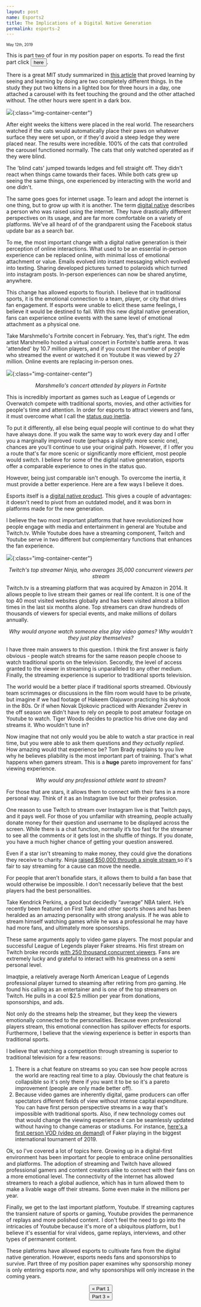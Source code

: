 ```yaml
---
layout: post
name: Esports2
title: The Implications of a Digital Native Generation
permalink: esports-2
---
```


<span style="font-size: 10px">May 12th, 2019</span>

This is part two of four in my position paper on esports. To read the first part click <a href="/esports-1"><button class="btn-no-outline">here</button></a>.

There is a great MIT study summarized in <a href="https://www.collaborativefund.com/blog/you-have-to-live-it-to-believe-it/">this article</a> that proved learning by seeing and learning by doing are two completely different things. In the study they put two kittens in a lighted box for three hours in a day, one attached a carousel with its feet touching the ground and the other attached without. The other hours were spent in a dark box. 

![](/pictures/MITstudy.png){:class="img-container-center"}

After eight weeks the kittens were placed in the real world. The researchers watched if the cats would automatically place their paws on whatever surface they were set upon, or if they'd avoid a steep ledge they were placed near. The results were incredible. 100% of the cats that controlled the carousel functioned normally. The cats that only watched operated as if they were blind.

The 'blind cats' jumped towards ledges and fell straight off. They didn't react when things came towards their faces. While both cats grew up seeing the same things, one experienced by interacting with the world and one didn't. 

The same goes goes for internet usage. To learn and adopt the internet is one thing, but to grow up with it is another. The term <u>digital native</u> describes a person who was raised using the internet. They have drastically different perspectives on its usage, and are far more comfortable on a variety of platforms. We've all heard of of the grandparent using the Facebook status update bar as a search bar.


To me, the most important change with a digital native generation is their perception of online interactions. What used to be an essential in-person experience can be replaced online, with minimal loss of emotional attachment or value. Emails evolved into instant messaging which evolved into texting. Sharing developed pictures turned to polaroids which turned into instagram posts. In-person experiences can now be shared anytime, anywhere. 


This change has allowed esports to flourish. I believe that in traditional sports, it is the emotional connection to a team, player, or city that drives fan engagement. If esports were unable to elicit these same feelings, I believe it would be destined to fail. With this new digital native generation, fans can experience online events with the same level of emotional attachment as a physical one. 


Take Marshmello's Fortnite concert in February. Yes, that's right. The edm artist Marshmello hosted a virtual concert in Fortnite's battle arena. It was 'attended' by 10.7 million players, and if you count the number of people who streamed the event or watched it on Youtube it was viewed by 27 million. Online events are replacing in-person ones. 

![](/pictures/fortnite.jpg){:class="img-container-center"}
*<center>Marshmello's concert attended by players in Fortnite</center>*

This is incredibly important as games such as League of Legends or Overwatch compete with traditional sports, movies, and other activities for people's time and attention. In order for esports to attract viewers and fans, it must overcome what I call the <u>status quo inertia</u>.

To put it differently, all else being equal people will continue to do what they have always done. If you walk the same way to work every day and I offer you a marginally improved route (perhaps a slightly more scenic one), chances are you'll continue to use your original path. However, if I offer you a route that's far more scenic or significantly more efficient, most people would switch. I believe for some of the digital native generation, esports offer a comparable experience to ones in the status quo. 

However, being just comparable isn't enough. To overcome the inertia, it must provide a better experience. Here are a few ways I believe it does. 


Esports itself is a <u>digital native product</u>. This gives a couple of advantages: it doesn't need to pivot from an outdated model, and it was born in platforms made for the new generation. 

I believe the two most important platforms that have revolutionized how people engage with media and entertainment in general are Youtube and Twitch.tv. While Youtube does have a streaming component, Twitch and Youtube serve in two different but complementary functions that enhances the fan experience. 


![](/pictures/ninja.jpg){:class="img-container-center"}
*<center>Twitch's top streamer Ninja, who averages 35,000 concurrent viewers per stream </center>*

Twitch.tv is a streaming platform that was acquired by Amazon in 2014. It allows people to live stream their games or real life content. It is one of the top 40 most visited websites globally and has been visited almost a billion times in the last six months alone. Top streamers can draw hundreds of thousands of viewers for special events, and make millions of dollars annually.

*<center>Why would anyone watch someone else play video games? Why wouldn't they just play themselves?</center>*

I have three main answers to this question. I think the first answer is fairly obvious - people watch streams for the same reason people choose to watch traditional sports on the television. Secondly, the level of access granted to the viewer in streaming is unparalleled to any other medium. Finally, the streaming experience is superior to traditional sports television.


The world would be a better place if traditional sports streamed. Obviously team scrimmages or discussions in the film room would have to be private, but imagine if we had footage of Hakeem Olajuwon practicing his skyhook in the 80s. Or if when Novak Djokovic practiced with Alexander Zverev in the off season we didn't have to rely on people to post amateur footage on Youtube to watch. Tiger Woods decides to practice his drive one day and streams it. Who wouldn't tune in?


Now imagine that not only would you be able to watch a star practice in real time, but you were able to ask them questions and *they actually replied*. How amazing would that experience be? Tom Brady explains to you live why he believes pliability is the most important part of training. That's what happens when gamers stream. This is a **huge** pareto improvement for fans' viewing experience. 

*<center>Why would any professional athlete want to stream?</center>*

For those that are stars, it allows them to connect with their fans in a more personal way. Think of it as an Instagram live but for their profession. 

One reason to use Twitch to stream over Instagram live is that Twitch pays, and it pays well. For those of you unfamiliar with streaming, people actually donate money for their question and username to be displayed across the screen. While there is a chat function, normally it’s too fast for the streamer to see all the comments or it gets lost in the shuffle of things. If you donate, you have a much higher chance of getting your question answered.

Even if a star isn't streaming to make money, they could give the donations they receive to charity. Ninja <a href="https://apptrigger.com/2018/04/22/fortnite-ninja-charity-stream-record/">raised $50,000 through a single stream </a> so it's fair to say streaming for a cause can move the needle. 


For people that aren’t bonafide stars, it allows them to build a fan base that would otherwise be impossible. I don’t necessarily believe that the best players had the best personalities. 

Take Kendrick Perkins, a good but decidedly “average” NBA talent. He’s recently been featured on First Take and other sports shows and has been heralded as an amazing personality with strong analysis. If he was able to stream himself watching games while he was a professional he may have had more fans, and ultimately more sponsorships.

These same arguments apply to video game players. The most popular and successful League of Legends player Faker streams. His first stream on Twitch broke records <a href="https://www.riftherald.com/lck/2017/2/6/14526916/faker-twitch-stream-skt">with 250 thousand concurrent viewers</a>. Fans are extremely lucky and grateful to interact with his greatness on a semi personal level.

Imaqtpie, a relatively average North American League of Legends professional player turned to steaming after retiring from pro gaming. He found his calling as an entertainer and is one of the top streamers on Twitch. He pulls in a cool $2.5 million per year from donations, sponsorships, and ads. 

Not only do the streams help the streamer, but they keep the viewers emotionally connected to the personalities. Because even professional players stream, this emotional connection has spillover effects for esports. Furthermore, I believe that the viewing experience is better in esports than traditional sports. 

I believe that watching a competition through streaming is superior to traditional television for a few reasons:
1. There is a chat feature on streams so you can see how people across the world are reacting real time to a play. Obviously the chat feature is collapsible so it's only there if you want it to be so it's a pareto improvement (people are only made better off).
2. Because video games are inherently digital, game producers can offer spectators different fields of view without intense capital expenditure. You can have first person perspective streams in a way that's impossible with traditional sports. Also, if new technology comes out that would change the viewing experience it can be seamlessly updated without having to change cameras or stadiums. For instance, <a href="https://www.bilibili.com/video/av52054963?from=search&seid=5621279142251879772">here's a first person VOD (video on demand)</a> of Faker playing in the biggest international tournament of 2019.

Ok, so I've covered a lot of topics here. Growing up in a digital-first environment has been important for people to embrace online personalities and platforms. The adoption of streaming and Twitch have allowed professional gamers and content creators alike to connect with their fans on a more emotional level. The connectivity of the internet has allowed streamers to reach a global audience, which has in turn allowed them to make a livable wage off their streams. Some even make in the millions per year. 

Finally, we get to the last important platform, Youtube. If streaming captures the transient nature of sports or gaming, Youtube provides the permanence of replays and more polished content. I don't feel the need to go into the intricacies of Youtube because it's more of a ubiquitous platform, but I believe it's essential for viral videos, game replays, interviews, and other types of permanent content. 

These platforms have allowed esports to cultivate fans from the digital native generation. However, esports needs fans and sponsorships to survive. Part three of my position paper examines why sponsorship money is only entering esports *now*, and why sponsorships will only increase in the coming years.

<center><a href="/esports-1"><button class="btn-no-outline">&laquo; Part 1</button></a><div class="divider-two"></div>
	<a href="/esports-3"><button class="btn-no-outline">Part 3 &raquo;</button></a>
</center> 